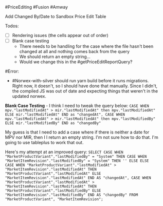 #PriceEditing #Fusion #Amway

Add Changed By/Date to Sandbox Price Edit Table

Todos: 
 - [ ] Rendering issues (the cells appear out of order)
 - [ ] Blank case testing
	 - There needs to be handling for the case where the file hasn't been changed at all and nothing comes back from the query
	 - We should return an empty string...
	 - Would we change this in the #getPriceEditReportQuery?

#Error: 

- #Norwex-with-silver should run yarn build before it runs migrations. Right now, it doesn't, so I should have done that manually. Since I didn't, the compiled JS was out of date and expecting things that weren't in the updated norwex.


**Blank Case Testing**
	- I think I need to tweak the query below: 
		```
		 CASE
           WHEN mpv."lastModifiedAt" > mir."lastModifiedAt" then mpv."lastModifiedAt"
	         ELSE mir."lastModifiedAt"
          END as "changedAt",
          CASE
           WHEN mpv."lastModifiedAt" > mir."lastModifiedAt" then mpv."lastModifiedBy"
	         ELSE mir."lastModifiedBy"
		      END as "changedBy" 
			  ```
			  
My guess is that I need to add a case where if there is neither a date for MPV nor MIR, then I I return an empty string. I'm not sure how to do that. I'm going to use tableplus to work that out.

Here's my attempt at an improved query: `SELECT
	CASE WHEN "MarketProductVariant"."lastModifiedBy" = "System" THEN
		CASE WHEN "MarketItemRevision"."lastModifiedBy" = "System" THEN
			''
		ELSE
		ELSE
			CASE WHEN "MarketProductVariant"."lastModifiedAt" > "MarketItemRevision"."lastModifiedAt" THEN
				"MarketProductVariant"."lastModifiedAt"
			ELSE
				"MarketItemRevision"."lastModifiedAt"
			END AS "changedAt",
			CASE WHEN "MarketProductVariant"."lastModifiedAt" > "MarketItemRevision"."lastModifiedAt" THEN
				"MarketProductVariant"."lastModifiedBy"
			ELSE
				"MarketItemRevision"."lastModifiedBy"
			END AS "changedBy"
		FROM
			"MarketProductVariant",
			"MarketItemRevision"; `